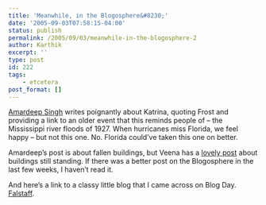 ```yaml
---
title: 'Meanwhile, in the Blogosphere&#8230;'
date: '2005-09-03T07:58:15-04:00'
status: publish
permalink: /2005/09/03/meanwhile-in-the-blogosphere-2
author: Karthik
excerpt: ''
type: post
id: 222
tags:
    - etcetera
post_format: []
---
```

[Amardeep Singh](http://www.lehigh.edu/~amsp/2005/09/flood-by-robert-frost-and-1927.html) writes poignantly about Katrina, quoting Frost and providing a link to an older event that this reminds people of – the Mississippi river floods of 1927. When hurricanes miss Florida, we feel happy – but not this one. No. Florida could’ve taken this one on better.

Amardeep’s post is about fallen buildings, but Veena has a [lovely post](http://onayahuasca.blogspot.com/2005/08/on-buildings.html) about buildings still standing. If there was a better post on the Blogosphere in the last few weeks, I haven’t read it.

And here’s a link to a classy little blog that I came across on Blog Day. [Falstaff](http://2x3x7.blogspot.com/).
